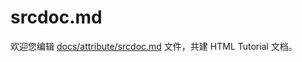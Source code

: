 srcdoc.md
===

欢迎您编辑 <a target="__blank" href="https://github.com/jaywcjlove/html-tutorial/blob/main/docs/attribute/srcdoc.md">docs/attribute/srcdoc.md</a> 文件，共建 HTML Tutorial 文档。